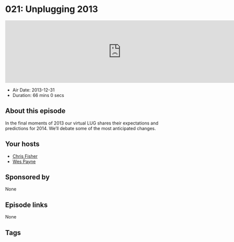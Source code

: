 # 021: Unplugging 2013

<iframe src="https://player.fireside.fm/v2/RUkczH-V+y2h7LipZ?theme=dark" width="740" height="200" frameborder="0" scrolling="no"></iframe>

* Air Date: 2013-12-31
* Duration: 66 mins 0 secs

## About this episode

In the final moments of 2013 our virtual LUG shares their expectations and predictions for 2014. We’ll debate some of the most anticipated changes.

## Your hosts
* [Chris Fisher](https://linuxunplugged.com/hosts/chrislas)
* [Wes Payne](https://linuxunplugged.com/hosts/wes)

## Sponsored by

None



## Episode links

None



## Tags

